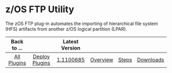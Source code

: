 
z/OS FTP Utility
================


The zOS FTP plug-in automates the importing of hierarchical file system (HFS) artifacts from another z/OS logical partition (LPAR). 


|Back to ...||Latest Version||||
| :---: | :---: | :---: | :---: | :---: | :---: |
|[All Plugins](../../index.md)|[Deploy Plugins](../README.md)|[1.1100685](https://raw.githubusercontent.com/UrbanCode/IBM-UCD-PLUGINS/main/files/zos-ftp/zos-ftp-1.1100685.zip)|[Overview](overview.md)|[Steps](steps.md)|[Downloads](downloads.md)|
